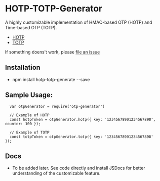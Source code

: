 # HOTP-TOTP-Generator
A highly customizable implementation of HMAC-based OTP (HOTP) and Time-based OTP (TOTP).
- [HOTP](https://tools.ietf.org/html/rfc4226)
- [TOTP](https://tools.ietf.org/html/rfc6238)

If something doens't work, please [file an issue](https://github.com/adalberht/hotp-totp-generator/issues)

## Installation
- npm install hotp-totp-generate --save

## Sample Usage:
```
  var otpGenerator = require('otp-generator')

  // Example of HOTP
  const hotpToken = otpGenerator.hotp({ key: '12345678901234567890', counter: 100 });

  // Example of TOTP
  const totpToken = otpGenerator.totp({ key: '12345678901234567890' });
```

## Docs
- To be added later. See code directly and install JSDocs for better understanding of the customizable feature.
